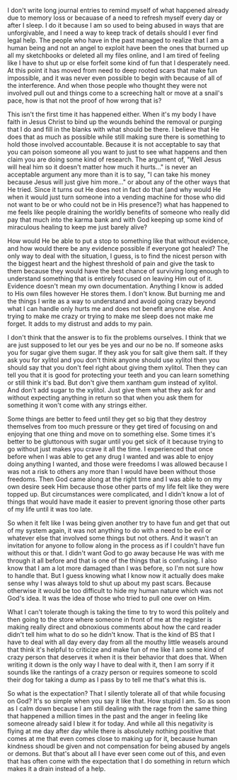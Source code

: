 I don't write long journal entries to remind myself of what happened already due to memory loss or becauase of a need to refresh myself every day or after I sleep. I do it because I am so used to being abused in ways that are unforgivable, and I need a way to keep track of details should I ever find legal help. The people who have in the past managed to realize that I am a human being and not an angel to exploit have been the ones that burned up all my sketchbooks or deleted all my files online, and I am tired of feeling like I have to shut up or else forfeit some kind of fun that I desperately need. At this point it has moved from need to deep rooted scars that make fun impossible, and it was never even possible to begin with  because of all of the interference. And when those people who thought they were not involved pull out and things come to a screeching halt or move at a snail's pace, how is that not the proof of how wrong that is?

This isn't the first time it has happened either. When it's my body I have faith in Jesus Christ to bind up the wounds behind the removal or purging that I do and fill in the blanks with what should be there. I believe that He does that as much as possible while still making sure there is something to hold those involved accountable. Because it is not acceptable to say that you can poison someone all you want to just to see what happens and then claim you are doing some kind of research. The argument of, "Well Jesus will heal him so it doesn't matter how much it hurts..." is never an acceptable argument any more than it is to say, "I can take his money because Jesus will just give him more..." or about any of the other ways that He tried. Since it turns out He does not in fact do that (and why would He when it would just turn someone into a vending machine for those who did not want to be or who could not be in His presence?) what has happened to me feels like people draining the worldly benefits of someone who really did pay that much into the karma bank and with God keeping up some kind of miraculous healing to keep me just barely alive?

How would He be able to put a stop to something like that without evidence, and how would there be any evidence possible if everyone got healed? The only way to deal with the situation, I guess, is to find the nicest person with the biggest heart and the highest threshold of pain and give the task to them because they would have the best chance of surviving long enough to understand something that is entirely focused on leaving Him out of it. Evidence doesn't mean my own documentation. Anything I know is added to His own files however He stores them. I don't know. But burning me and the things I write as a way to understand and avoid going crazy beyond what I can handle only hurts me and does not benefit anyone else. And trying to make me crazy or trying to make me sleep does not make me forget. It adds to my distrust and adds to my pain.

I don't think that the answer is to fix the problems ourselves. I think that we are just supposed to let our yes be yes and our no be no. If someone asks you for sugar give them sugar. If they ask you for salt give them salt. If they ask you for xylitol and you don't think anyone should use xylitol then you should say that you don't feel right about giving them xylitol. Then they can tell you that it is good for protecting your teeth and you can learn something or still think it's bad. But don't give them xantham gum instead of xylitol. And don't add sugar to the xylitol. Just give them what they ask for and without expecting anything in return so that when you ask them for something it won't come with any strings either.

Some things are better to feed until they get so big that they destroy themselves from too much pressure or they get tired of focusing on and enjoying that one thing and move on to something else. Some times it's better to be gluttonous with sugar until you get sick of it because trying to go without just makes you crave it all the time. I experienced that once before when I was able to get any drug I wanted and was able to enjoy doing anything I wanted, and those were freedoms I was allowed because I was not a risk to others any more than I would have been without those freedoms. Then God came along at the right time and I was able to on my own desire seek Him because those other parts of my life felt like they were topped up. But circumstances were complicated, and I didn't know a lot of things that would have made it  easier to prevent ignoring those other parts of my life until it was too late.

So when it felt like I was being given another try to have fun and get that out of my system again, it was not anything to do with a need to be evil or whatever else that involved some things but not others. And it wasn't an invitation for anyone to follow along in the process as if I couldn't have fun without this or that. I didn't want God to go away because He was with me through it all before and that is one of the things that is confusing. I also know that I am a lot more damaged than I was before, so I'm not sure how to handle that. But I guess knowing what I know now it actually does make sense why I was always told to shut up about my past scars. Because otherwise it would be too difficult to hide my human nature which was not God's idea. It was the idea of those who tried to pull one over on Him.

What I can't tolerate though is taking the time to try to word this politely and then going to the store where someone in front of me at the register is making really direct and obnoxious comments about how the card reader didn't tell him what to do so he didn't know. That is the kind of BS that I have to deal with all day every day from all the mouthy little weasels around that think it's helpful to criticize and make fun of me like I am some kind of crazy person that deserves it when it is their behavior that does that. When writing it down is the only way I have to deal with it, then I am sorry if it sounds like the rantings  of a crazy person or requires someone to scold their dog for taking a dump as I pass by to tell me that's what this is. 

So what is the expectation? That I silently tolerate all of that while focusing on God? It's so simple when you say it like that. How stupid I am. So as soon as I calm down because I am still dealing with the rage from the same thing that happened a million times in the past and the anger in feeling like someone already said I blew it for today. And while all this negativity is flying at me day after day while there is absolutely nothing positive that comes at me that even comes close to making up for it, because human kindness shoudl be given and not compensation for being abused by angels or demons. But that's about all I have ever seen come out of this, and even that has often come with the expectation that I do something in return which makes it a drain instead of a help.
